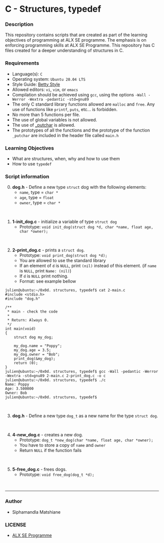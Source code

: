 # C - Structures, typedef

### Description
This repository contains scripts that are created as part of the learning objectives of programming at ALX SE programme. The emphasis is on enforcing programming skills at ALX SE Programme. This repository has C files created for a deeper understanding of structures in C.

### Requirements
* Language(s): `C`
* Operating system: `Ubuntu 20.04 LTS`
* Style Guide: <a href="https://intranet.alxswe.com/rltoken/wQ4sMfsWfxvyfN67Sc11zA">Betty Style</a>
* Allowed editors: `vi`, `vim`, or `emacs`
* Compilation should be achieved using `gcc`, using the options `-Wall -Werror -Wextra -pedantic -std=gnu89`
* The only C standard library functions allowed are `malloc` and `free`. Any use of functions like `printf`, `puts`, etc… is forbidden.
* No more than 5 functions per file.
* The use of global variables is not allowed.
* The use of <a href="https://github.com/holbertonschool/_putchar.c/blob/master/_putchar.c">_putchar</a> is allowed.
* The prototypes of all the functions and the prototype of the function `_putchar` are included in the header file called `main.h`

### Learning Objectives
* What are structures, when, why and how to use them
* How to use `typedef`

### Script information
0. **dog.h** - Define a new type `struct` dog with the following elements:
    * `name`, type = `char *`
    * `age`, type = `float`
    * `owner`, type = `char *`
<br>

1. **1-init_dog.c** - initialize a variable of type `struct dog`
    * Prototype: `void init_dog(struct dog *d, char *name, float age, char *owner);`
<br>

2. **2-print_dog.c** - prints a `struct dog`.
    * Prototype: `void print_dog(struct dog *d);`
    * You are allowed to use the standard library
    * If an element of `d` is `NULL`, print `(nil)` instead of this element. (if `name` is `NULL`, print `Name: (nil)`)
    * If `d` is `NULL` print nothing.
    * Format: see example bellow
```
julien@ubuntu:~/0x0d. structures, typedef$ cat 2-main.c
#include <stdio.h>
#include "dog.h"

/**
 * main - check the code
 *
 * Return: Always 0.
 */
int main(void)
{
    struct dog my_dog;

    my_dog.name = "Poppy";
    my_dog.age = 3.5;
    my_dog.owner = "Bob";
    print_dog(&my_dog);
    return (0);
}
julien@ubuntu:~/0x0d. structures, typedef$ gcc -Wall -pedantic -Werror -Wextra -std=gnu89 2-main.c 2-print_dog.c -o c
julien@ubuntu:~/0x0d. structures, typedef$ ./c 
Name: Poppy
Age: 3.500000
Owner: Bob
julien@ubuntu:~/0x0d. structures, typedef$ 
```
<br>

3. **dog.h** - Define a new type `dog_t` as a new name for the type `struct dog`.
<br>

4. **4-new_dog.c** -  creates a new dog.
    * Prototype: `dog_t *new_dog(char *name, float age, char *owner);`
    * You have to store a copy of `name` and `owner`
    * Return `NULL` if the function fails
<br>

5. **5-free_dog.c** - frees dogs.
    * Prototype: `void free_dog(dog_t *d);`
<br>

---

### Author
* Siphamandla Matshiane

### LICENSE
* <a href="https://www.holbertonschool.com/">ALX SE Programme</a>

